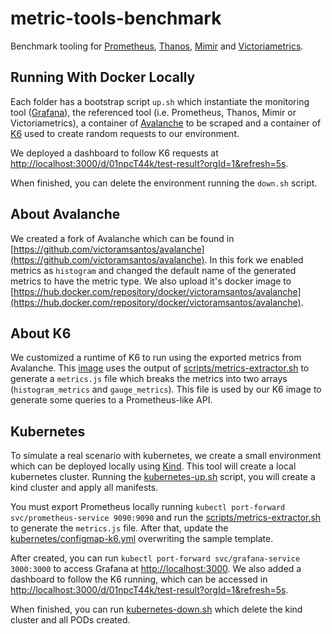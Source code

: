 # metric-tools-benchmark
Benchmark tooling for [Prometheus](https://prometheus.io), [Thanos](https://thanos.io/), [Mimir](https://grafana.com/oss/mimir/) and [Victoriametrics](https://victoriametrics.com/). 

## Running With Docker Locally

Each folder has a bootstrap script `up.sh` which instantiate the monitoring tool ([Grafana](https://grafana.com/)), the referenced tool
(i.e. Prometheus, Thanos, Mimir or Victoriametrics), a container of [Avalanche](https://github.com/prometheus-community/avalanche) 
to be scraped and a container of [K6](https://k6.io/) used to create random requests to our environment.

We deployed a dashboard to follow K6 requests at [http://localhost:3000/d/01npcT44k/test-result?orgId=1&refresh=5s](http://localhost:3000/d/01npcT44k/test-result?orgId=1&refresh=5s).

When finished, you can delete the environment running the `down.sh` script.

## About Avalanche

We created a fork of Avalanche which can be found in [https://github.com/victoramsantos/avalanche](https://github.com/victoramsantos/avalanche).
In this fork we enabled metrics as `histogram` and changed the default name of the generated metrics to have the metric type.
We also upload it's docker image to [https://hub.docker.com/repository/docker/victoramsantos/avalanche](https://hub.docker.com/repository/docker/victoramsantos/avalanche).


## About K6

We customized a runtime of K6 to run using the exported metrics from Avalanche. This [image](https://hub.docker.com/repository/docker/victoramsantos/k6) uses the output of [scripts/metrics-extractor.sh](scripts/metrics-extractor.sh)
to generate a `metrics.js` file which breaks the metrics into two arrays (`histogram_metrics` and `gauge_metrics`).
This file is used by our K6 image to generate some queries to a Prometheus-like API.

## Kubernetes

To simulate a real scenario with kubernetes, we create a small environment which can be deployed locally using [Kind](https://kind.sigs.k8s.io/).
This tool will create a local kubernetes cluster. Running the [kubernetes-up.sh](kubernetes-up.sh) script, you will create
a kind cluster and apply all manifests. 

You must export Prometheus locally running `kubectl port-forward svc/prometheus-service 9090:9090` and run the [scripts/metrics-extractor.sh](scripts/metrics-extractor.sh)
to generate the `metrics.js` file. After that, update the [kubernetes/configmap-k6.yml](kubernetes/configmap-k6.yml) overwriting
the sample template.

After created, you can run `kubectl port-forward svc/grafana-service 3000:3000` to access Grafana at [http://localhost:3000](http://localhost:3000).
We also added a dashboard to follow the K6 running, which can be accessed in [http://localhost:3000/d/01npcT44k/test-result?orgId=1&refresh=5s](http://localhost:3000/d/01npcT44k/test-result?orgId=1&refresh=5s).

When finished, you can run [kubernetes-down.sh](kubernetes-down.sh) which delete the kind cluster and all PODs created.
